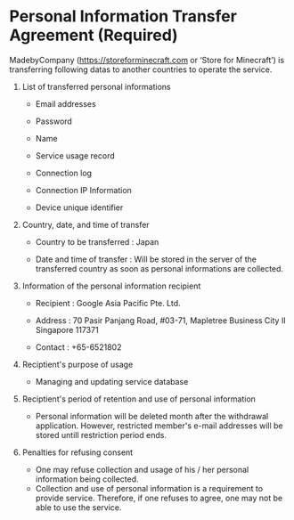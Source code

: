 # Personal Information Transfer Agreement (Required)

MadebyCompany (https://storeforminecraft.com or ‘Store for Minecraft’) is transferring following datas to another countries to operate the service.

1. List of transferred personal informations

   * Email addresses

   * Password

   * Name

   * Service usage record

   * Connection log

   * Connection IP Information

   * Device unique identifier

     

2. Country, date, and time of transfer

   * Country to be transferred : Japan

   * Date and time of transfer : Will be stored in the server of the transferred country as soon as personal informations are collected.

     

3. Information of the personal information recipient

   * Recipient : Google Asia Pacific Pte. Ltd.

   * Address : 70 Pasir Panjang Road, #03-71, Mapletree Business City II Singapore 117371

   * Contact : +65-6521802

     

4. Reciptient's purpose of usage

   * Managing and updating service database

     

5. Reciptient's period of retention and use of personal information

   * Personal information will be deleted month after the withdrawal application. However, restricted member's e-mail addresses will be stored untill restriction period ends.

     

6. Penalties for refusing consent

   * One may refuse collection and usage of his / her personal information being collected.
   * Collection and use of personal information is a requirement to provide service. Therefore, if one refuses to agree, one may not be able to use the service.